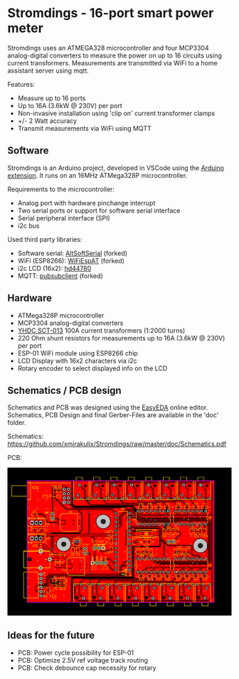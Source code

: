 # Stromdings - 16-port smart power meter

Stromdings uses an ATMEGA328 microcontroller and four MCP3304 analog-digital converters to measure the power on up to 16 circuits using current transformers.
Measurements are transmitted via WiFi to a home assistant server using mqtt.

Features:
- Measure up to 16 ports 
- Up to 16A (3.6kW @ 230V) per port
- Non-invasive installation using 'clip on' current transformer clamps
- +/- 2 Watt accuracy
- Transmit measurements via WiFi using MQTT

## Software

Stromdings is an Arduino project, developed in VSCode using the [Arduino extension](https://marketplace.visualstudio.com/items?itemName=vsciot-vscode.vscode-arduino). It runs on an 16MHz ATMega328P microcontroller.

Requirements to the microcontroller:
- Analog port with hardware pinchange interrupt
- Two serial ports or support for software serial interface
- Serial peripheral interface (SPI)
- i2c bus

Used third party libraries:
- Software serial: [AltSoftSerial](https://github.com/xmirakulix/AltSoftSerial) (forked)
- WiFi (ESP8266): [WiFiEspAT](https://github.com/xmirakulix/WiFiEspAT) (forked)
- i2c LCD (16x2): [hd44780](https://github.com/duinoWitchery/hd44780)
- MQTT: [pubsubclient](https://github.com/xmirakulix/pubsubclient) (forked)

## Hardware

- ATMega328P microcontroller
- MCP3304 analog-digital converters
- [YHDC SCT-013](http://en.yhdc.com/product/SCT013-401.html) 100A current transformers (1:2000 turns)
- 220 Ohm shunt resistors for measurements up to 16A (3.6kW @ 230V) per port
- ESP-01 WiFi module using ESP8266 chip
- LCD Display with 16x2 characters via i2c
- Rotary encoder to select displayed info on the LCD

## Schematics / PCB design

Schematics and PCB was designed using the [EasyEDA](https://easyeda.com/) online editor. Schematics, PCB Design and final Gerber-Files are available in the 'doc' folder.

Schematics: https://github.com/xmirakulix/Stromdings/raw/master/doc/Schematics.pdf

PCB: 

![PCB](https://github.com/xmirakulix/Stromdings/raw/master/doc/PCB.svg "PCB design")


## Ideas for the future

- PCB: Power cycle possibility for ESP-01
- PCB: Optimize 2.5V ref voltage track routing
- PCB: Check debounce cap necessity for rotary
